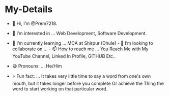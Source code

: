 # My-Details
- 👋 Hi, I’m @Prem7218.

- 👀 I’m interested in ... Web Development, Software Development.

- 🌱 I’m currently learning ... MCA at Shirpur (Dhule) - 💞️ I’m looking to collaborate on ... - 📫 How to reach me ... You Reach Me with My YouTube Channel, Linked In Profile, GITHUB Etc..

- 😄 Pronouns: ... He/Him

- ⚡ Fun fact: ... It takes very little time to say a word from one's own mouth, but it takes longer before you complete Or achieve the Thing the word to start working on that particular word.
